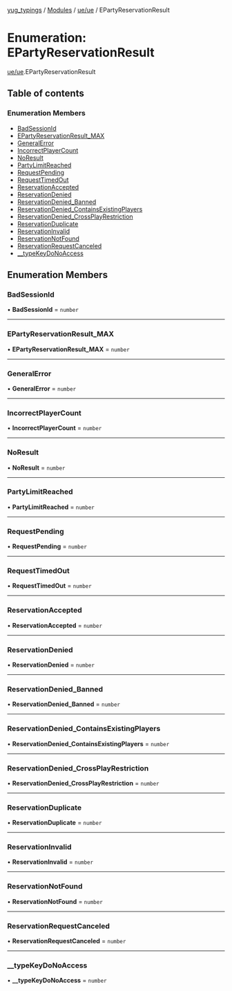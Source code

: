 [yug_typings](../README.md) / [Modules](../modules.md) / [ue/ue](../modules/ue_ue.md) / EPartyReservationResult

# Enumeration: EPartyReservationResult

[ue/ue](../modules/ue_ue.md).EPartyReservationResult

## Table of contents

### Enumeration Members

- [BadSessionId](ue_ue.EPartyReservationResult.md#badsessionid)
- [EPartyReservationResult\_MAX](ue_ue.EPartyReservationResult.md#epartyreservationresult_max)
- [GeneralError](ue_ue.EPartyReservationResult.md#generalerror)
- [IncorrectPlayerCount](ue_ue.EPartyReservationResult.md#incorrectplayercount)
- [NoResult](ue_ue.EPartyReservationResult.md#noresult)
- [PartyLimitReached](ue_ue.EPartyReservationResult.md#partylimitreached)
- [RequestPending](ue_ue.EPartyReservationResult.md#requestpending)
- [RequestTimedOut](ue_ue.EPartyReservationResult.md#requesttimedout)
- [ReservationAccepted](ue_ue.EPartyReservationResult.md#reservationaccepted)
- [ReservationDenied](ue_ue.EPartyReservationResult.md#reservationdenied)
- [ReservationDenied\_Banned](ue_ue.EPartyReservationResult.md#reservationdenied_banned)
- [ReservationDenied\_ContainsExistingPlayers](ue_ue.EPartyReservationResult.md#reservationdenied_containsexistingplayers)
- [ReservationDenied\_CrossPlayRestriction](ue_ue.EPartyReservationResult.md#reservationdenied_crossplayrestriction)
- [ReservationDuplicate](ue_ue.EPartyReservationResult.md#reservationduplicate)
- [ReservationInvalid](ue_ue.EPartyReservationResult.md#reservationinvalid)
- [ReservationNotFound](ue_ue.EPartyReservationResult.md#reservationnotfound)
- [ReservationRequestCanceled](ue_ue.EPartyReservationResult.md#reservationrequestcanceled)
- [\_\_typeKeyDoNoAccess](ue_ue.EPartyReservationResult.md#__typekeydonoaccess)

## Enumeration Members

### BadSessionId

• **BadSessionId** = `number`

___

### EPartyReservationResult\_MAX

• **EPartyReservationResult\_MAX** = `number`

___

### GeneralError

• **GeneralError** = `number`

___

### IncorrectPlayerCount

• **IncorrectPlayerCount** = `number`

___

### NoResult

• **NoResult** = `number`

___

### PartyLimitReached

• **PartyLimitReached** = `number`

___

### RequestPending

• **RequestPending** = `number`

___

### RequestTimedOut

• **RequestTimedOut** = `number`

___

### ReservationAccepted

• **ReservationAccepted** = `number`

___

### ReservationDenied

• **ReservationDenied** = `number`

___

### ReservationDenied\_Banned

• **ReservationDenied\_Banned** = `number`

___

### ReservationDenied\_ContainsExistingPlayers

• **ReservationDenied\_ContainsExistingPlayers** = `number`

___

### ReservationDenied\_CrossPlayRestriction

• **ReservationDenied\_CrossPlayRestriction** = `number`

___

### ReservationDuplicate

• **ReservationDuplicate** = `number`

___

### ReservationInvalid

• **ReservationInvalid** = `number`

___

### ReservationNotFound

• **ReservationNotFound** = `number`

___

### ReservationRequestCanceled

• **ReservationRequestCanceled** = `number`

___

### \_\_typeKeyDoNoAccess

• **\_\_typeKeyDoNoAccess** = `number`
